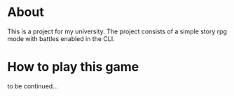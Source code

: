 # About
This is a project for my university. The project consists of a simple story rpg mode with battles enabled in the CLI. 

# How to play this game
to be continued...

